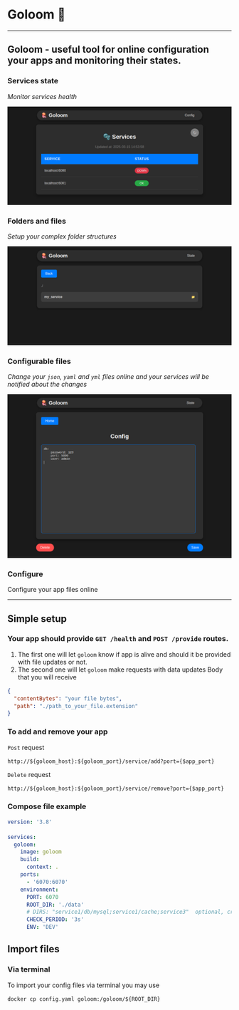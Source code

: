 # Goloom 🪼

---

## Goloom - useful tool for online configuration your apps and monitoring their states.

### Services state

*Monitor services health*

![img.png](images/img.png)
### Folders and files

*Setup your complex folder structures*

![img.png](images/img1.png)
### Configurable files

*Change your `json`, `yaml` and `yml` files online and your services will be notified about the changes*

![img.png](images/img3.png)

### Configure

Configure your app files online

---

## Simple setup

### Your app should provide `GET /health` and `POST /provide` routes. 
1. The first one will let `goloom` know if app is alive and should it be 
provided with file updates or not.
2. The second one will let `goloom` make requests with data updates
Body that you will receive
```json
{
  "contentBytes": "your file bytes",
  "path": "./path_to_your_file.extension"
}
```

### To add and remove your app
    
`Post` request    

    http://${goloom_host}:${goloom_port}/service/add?port={$app_port}

`Delete` request

    http://${goloom_host}:${goloom_port}/service/remove?port={$app_port}

### Compose file example

```yaml
version: '3.8'

services:
  goloom:
    image: goloom
    build:
      context: .
    ports:
      - '6070:6070'
    environment:
      PORT: 6070
      ROOT_DIR: './data'
      # DIRS: "service1/db/mysql;service1/cache;service3"  optional, creates folders
      CHECK_PERIOD: '3s'
      ENV: 'DEV'
```

## Import files

### Via terminal

To import your config files via terminal you may use

    docker cp config.yaml goloom:/goloom/${ROOT_DIR}

